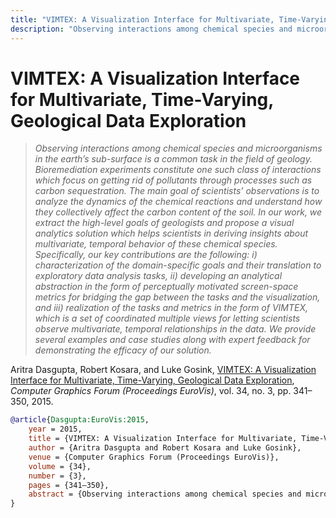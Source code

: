 ```yaml
---
title: "VIMTEX: A Visualization Interface for Multivariate, Time-Varying, Geological Data Exploration"
description: "Observing interactions among chemical species and microorganisms in the earth’s sub-surface is a common task in the field of geology. Bioremediation experiments constitute one such class of interactions which focus on getting rid of pollutants through processes such as carbon sequestration. The main goal of scientists’ observations is to analyze the dynamics of the chemical reactions and understand how they collectively affect the carbon content of the soil. In our work, we extract the high-level goals of geologists and propose a visual analytics solution which helps scientists in deriving insights about multivariate, temporal behavior of these chemical species. Specifically, our key contributions are the following: i) characterization of the domain-specific goals and their translation to exploratory data analysis tasks, ii) developing an analytical abstraction in the form of perceptually motivated screen-space metrics for bridging the gap between the tasks and the visualization, and iii) realization of the tasks and metrics in the form of VIMTEX, which is a set of coordinated multiple views for letting scientists observe multivariate, temporal relationships in the data. We provide several examples and case studies along with expert feedback for demonstrating the efficacy of our solution."
---
```


# VIMTEX: A Visualization Interface for Multivariate, Time-Varying, Geological Data Exploration

> _Observing interactions among chemical species and microorganisms in the earth’s sub-surface is a common task in the field of geology. Bioremediation experiments constitute one such class of interactions which focus on getting rid of pollutants through processes such as carbon sequestration. The main goal of scientists’ observations is to analyze the dynamics of the chemical reactions and understand how they collectively affect the carbon content of the soil. In our work, we extract the high-level goals of geologists and propose a visual analytics solution which helps scientists in deriving insights about multivariate, temporal behavior of these chemical species. Specifically, our key contributions are the following: i) characterization of the domain-specific goals and their translation to exploratory data analysis tasks, ii) developing an analytical abstraction in the form of perceptually motivated screen-space metrics for bridging the gap between the tasks and the visualization, and iii) realization of the tasks and metrics in the form of VIMTEX, which is a set of coordinated multiple views for letting scientists observe multivariate, temporal relationships in the data. We provide several examples and case studies along with expert feedback for demonstrating the efficacy of our solution._

Aritra Dasgupta, Robert Kosara, and Luke Gosink, <a href="https://media.eagereyes.org/papers/2015/Dasgupta-EuroVis-2015.pdf" target="_blank">VIMTEX: A Visualization Interface for Multivariate, Time-Varying, Geological Data Exploration</a>, _Computer Graphics Forum (Proceedings EuroVis)_, vol. 34, no. 3, pp. 341–350, 2015.


```bibtex
@article{Dasgupta:EuroVis:2015,
	year = 2015,
	title = {VIMTEX: A Visualization Interface for Multivariate, Time-Varying, Geological Data Exploration},
	author = {Aritra Dasgupta and Robert Kosara and Luke Gosink},
	venue = {Computer Graphics Forum (Proceedings EuroVis)},
	volume = {34},
	number = {3},
	pages = {341–350},
	abstract = {Observing interactions among chemical species and microorganisms in the earth’s sub-surface is a common task in the field of geology. Bioremediation experiments constitute one such class of interactions which focus on getting rid of pollutants through processes such as carbon sequestration. The main goal of scientists’ observations is to analyze the dynamics of the chemical reactions and understand how they collectively affect the carbon content of the soil. In our work, we extract the high-level goals of geologists and propose a visual analytics solution which helps scientists in deriving insights about multivariate, temporal behavior of these chemical species. Specifically, our key contributions are the following: i) characterization of the domain-specific goals and their translation to exploratory data analysis tasks, ii) developing an analytical abstraction in the form of perceptually motivated screen-space metrics for bridging the gap between the tasks and the visualization, and iii) realization of the tasks and metrics in the form of VIMTEX, which is a set of coordinated multiple views for letting scientists observe multivariate, temporal relationships in the data. We provide several examples and case studies along with expert feedback for demonstrating the efficacy of our solution.},
}
```

